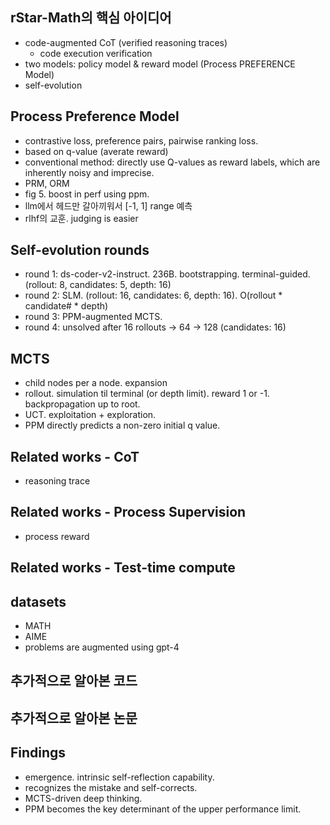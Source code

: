 ## rStar-Math의 핵심 아이디어
- code-augmented CoT (verified reasoning traces)
  - code execution verification
- two models: policy model & reward model (Process PREFERENCE Model)
- self-evolution

## Process Preference Model
- contrastive loss, preference pairs, pairwise ranking loss.
- based on q-value (averate reward)
- conventional method: directly use Q-values as reward labels, which are inherently noisy and imprecise.
- PRM, ORM
- fig 5. boost in perf using ppm.
- llm에서 헤드만 갈아끼워서 [-1, 1] range 예측
- rlhf의 교훈. judging is easier

## Self-evolution rounds
- round 1: ds-coder-v2-instruct. 236B. bootstrapping. terminal-guided. (rollout: 8, candidates: 5, depth: 16)
- round 2: SLM. (rollout: 16, candidates: 6, depth: 16). O(rollout * candidate# * depth)
- round 3: PPM-augmented MCTS.
- round 4: unsolved after 16 rollouts -> 64 -> 128 (candidates: 16)

## MCTS
- child nodes per a node. expansion
- rollout. simulation til terminal (or depth limit). reward 1 or -1. backpropagation up to root.
- UCT. exploitation + exploration.
- PPM directly predicts a non-zero initial q value.

## Related works - CoT
- reasoning trace

## Related works - Process Supervision
- process reward

## Related works - Test-time compute

## datasets
- MATH
- AIME
- problems are augmented using gpt-4

## 추가적으로 알아본 코드

## 추가적으로 알아본 논문

## Findings
- emergence. intrinsic self-reflection capability.
- recognizes the mistake and self-corrects.
- MCTS-driven deep thinking.
- PPM becomes the key determinant of the upper performance limit.
